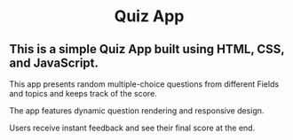 <h1 align="center">Quiz App</h1>

<h2>This is a simple Quiz App built using HTML, CSS, and JavaScript.</h2>
<p>This app presents random multiple-choice questions from different Fields and topics and keeps track of the score.</p>
<p>The app features dynamic question rendering and responsive design.</p>
<p>Users receive instant feedback and see their final score at the end.</p>